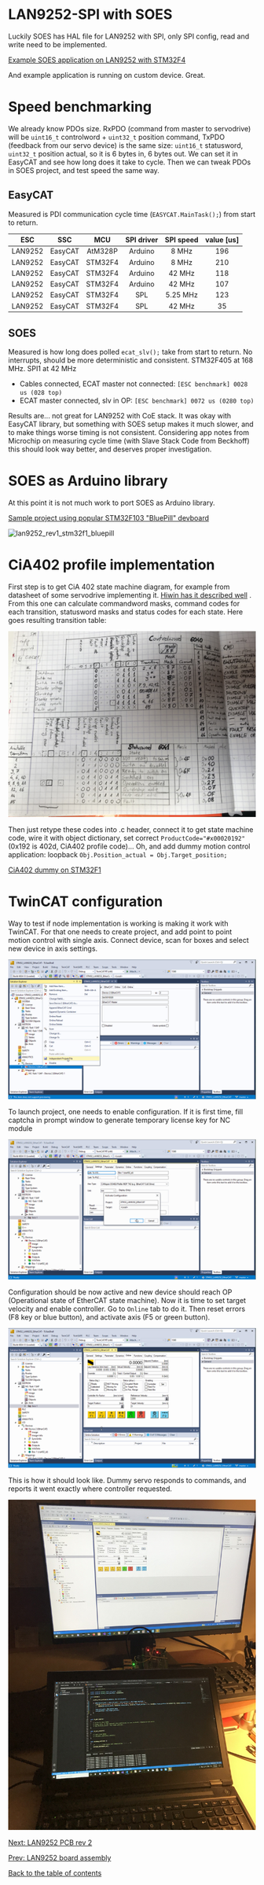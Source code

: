# LAN9252-SPI with SOES

Luckily SOES has HAL file for LAN9252 with SPI, only SPI config, read and write need to be implemented.

[Example SOES application on LAN9252 with STM32F4](https://github.com/kubabuda/ecat_servo/blob/master/examples/SOES_LAN9252)

And example application is running on custom device. Great.

# Speed benchmarking

We already know PDOs size. RxPDO (command from master to servodrive) will be `uint16_t` controlword + `uint32_t` position command, TxPDO (feedback from our servo device) is the same size: `uint16_t` statusword, `uint32_t` position actual, so it is 6 bytes in, 6 bytes out. We can set it in EasyCAT and see how long does it take to cycle. Then we can tweak PDOs in SOES project, and test speed the same way.

## EasyCAT

Measured is PDI communication cycle time (`EASYCAT.MainTask();`) from start to return.

| ESC     | SSC       | MCU     | SPI driver | SPI speed | value [us] |
| ------- | --------- |:-------:|:----------:|:---------:|:----------:|
| LAN9252 | EasyCAT   | AtM328P |  Arduino   | 8 MHz     | 196        |
| LAN9252 | EasyCAT   | STM32F4 |  Arduino   | 8 MHz     | 210        |
| LAN9252 | EasyCAT   | STM32F4 |  Arduino   | 42 MHz    | 118        |
| LAN9252 | EasyCAT   | STM32F4 |  Arduino   | 42 MHz    | 107        |
| LAN9252 | EasyCAT   | STM32F4 |  SPL       | 5.25 MHz  | 123        |
| LAN9252 | EasyCAT   | STM32F4 |  SPL       | 42 MHz    | 35         |

## SOES

Measured is how long does polled `ecat_slv();` take from start to return. No interrupts, should be more deterministic and consistent. STM32F405 at 168 MHz. SPI1 at 42 MHz

- Cables connected, ECAT master not connected: `[ESC benchmark] 0028 us (028 top)`
- ECAT master connected, slv in OP: `[ESC benchmark] 0072 us (0280 top)`


Results are... not great for LAN9252 with CoE stack. It was okay with EasyCAT library, but something with SOES setup makes it much slower, and to make things worse timing is not consistent. Considering app notes from Microchip on measuring cycle time (with Slave Stack Code from Beckhoff) this should look way better, and deserves proper investigation.

# SOES as Arduino library

At this point it is not much work to port SOES as Arduino library.

[Sample project using popular STM32F103 "BluePill" devboard](https://github.com/kubabuda/ecat_servo/blob/master/examples/SOES_arduino)

![lan9252_rev1_stm32f1_bluepill](img/lan9252_rev1_stm32f1_bluepill.jpg "STM32F103 BluePill with LAN9252")

# CiA402 profile implementation

First step is to get CiA 402 state machine diagram, for example from datasheet of some servodrive implementing it. [Hiwin has it described well](https://hiwin.us/wp-content/uploads/ethercat_drive_user_guide.pdf) . From this one can calculate commandword masks, command codes for each transition, statusword masks and status codes for each state. Here goes resulting transition table:

![cia402_transition_table](img/cia402_transition_table.jpg "CiA402 transition table")

Then just retype these codes into .c header, connect it to get state machine code, wire it with object dictionary, set correct `ProductCode="#x00020192"` (0x192 is 402d, CiA402 profile code)... Oh, and add dummy motion control application: loopback `Obj.Position_actual = Obj.Target_position;`

[CiA402 dummy on STM32F1](https://github.com/kubabuda/ecat_servo/blob/master/examples/SOES_arduino)

# TwinCAT configuration

Way to test if node implementation is working is making it work with TwinCAT. For that one needs to create project, and add point to point motion control with single axis. Connect device, scan for boxes and select new device in axis settings.

![twincat_add_axis](img/twincat_add_axis.gif "Add new CiA402 axis in TwinCAT")

To launch project, one needs to enable configuration. If it is first time, fill captcha in prompt window to generate temporary license key for NC module

![twincat_enable_configuration](img/twincat_enable_configuration.gif "Activate project with NC motion control in TwinCAT")

Configuration should be now active and new device should reach OP (Operational state of EtherCAT state machine). Now it is time to set target velocity and enable controller. Go to `Online` tab to do it. Then reset errors (F8 key or blue button), and activate axis (F5 or green button). 

![twincat_activate_axis](img/twincat_activate_axis.gif "Activate CiA402 axis in TwinCAT and test position setting")

This is how it should look like. Dummy servo responds to commands, and reports it went exactly where controller requested.

![cia402dummytwincat](img/cia402dummytwincat.jpg "CiA402 loopback dummy works under TwinCAT")



[Next: LAN9252 PCB rev 2](https://kubabuda.github.io/ecat_servo/005-lan9252-rev2)

[Prev: LAN9252 board assembly](https://kubabuda.github.io/ecat_servo/003-lan9252-board-tests)

[Back to the table of contents](https://kubabuda.github.io/ecat_servo)
